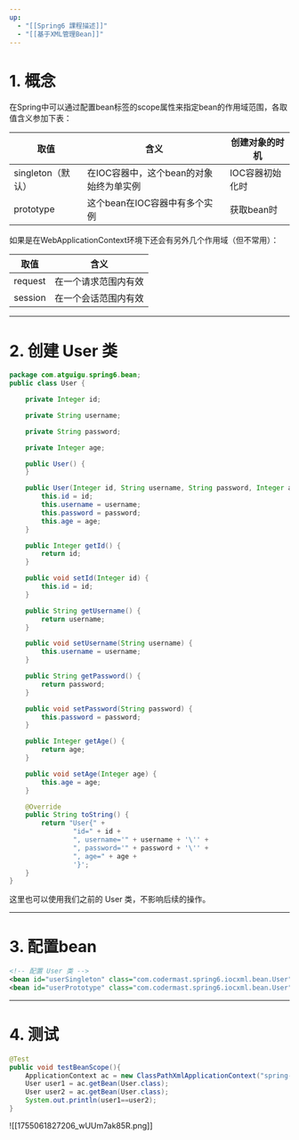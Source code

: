 ```yaml
---
up:
  - "[[Spring6 課程描述]]"
  - "[[基于XML管理Bean]]"
---
```

# 1. 概念

在Spring中可以通过配置bean标签的scope属性来指定bean的作用域范围，各取值含义参加下表：

|取值|含义|创建对象的时机|
|---|---|---|
|singleton（默认）|在IOC容器中，这个bean的对象始终为单实例|IOC容器初始化时|
|prototype|这个bean在IOC容器中有多个实例|获取bean时|

如果是在WebApplicationContext环境下还会有另外几个作用域（但不常用）：

| 取值      | 含义         |
| ------- | ---------- |
| request | 在一个请求范围内有效 |
| session | 在一个会话范围内有效 |

---

# 2. 创建 User 类

```java
package com.atguigu.spring6.bean;
public class User {

    private Integer id;

    private String username;

    private String password;

    private Integer age;

    public User() {
    }

    public User(Integer id, String username, String password, Integer age) {
        this.id = id;
        this.username = username;
        this.password = password;
        this.age = age;
    }

    public Integer getId() {
        return id;
    }

    public void setId(Integer id) {
        this.id = id;
    }

    public String getUsername() {
        return username;
    }

    public void setUsername(String username) {
        this.username = username;
    }

    public String getPassword() {
        return password;
    }

    public void setPassword(String password) {
        this.password = password;
    }

    public Integer getAge() {
        return age;
    }

    public void setAge(Integer age) {
        this.age = age;
    }

    @Override
    public String toString() {
        return "User{" +
                "id=" + id +
                ", username='" + username + '\'' +
                ", password='" + password + '\'' +
                ", age=" + age +
                '}';
    }
}
```

这里也可以使用我们之前的 User 类，不影响后续的操作。

---

# 3. 配置bean

```xml
<!-- 配置 User 类 -->
<bean id="userSingleton" class="com.codermast.spring6.iocxml.bean.User" scope="singleton"/>
<bean id="userPrototype" class="com.codermast.spring6.iocxml.bean.User" scope="prototype"/>
```

---

# 4. 测试

```java
@Test
public void testBeanScope(){
    ApplicationContext ac = new ClassPathXmlApplicationContext("spring-scope.xml");
    User user1 = ac.getBean(User.class);
    User user2 = ac.getBean(User.class);
    System.out.println(user1==user2);
}
```

![[1755061827206_wUUm7ak85R.png]]